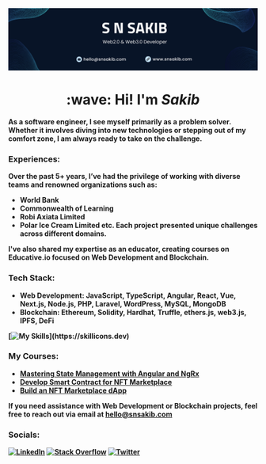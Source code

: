 <img src="./assets/img/banner.png">

<h1 align="center"> 
 :wave: Hi! I'm <b><i>Sakib</i><b>
</h1>
<!-- <h3 align="center">Full-Stack Web Developer @ <a href="https://kaz.com.bd/">Kaz Software Limited</a> </h3> -->

As a software engineer, I see myself primarily as a problem solver. Whether it involves diving into new technologies or stepping out of my comfort zone, I am always ready to take on the challenge.

### **Experiences:**
Over the past 5+ years, I’ve had the privilege of working with diverse teams and renowned organizations such as:
- World Bank
- Commonwealth of Learning
- Robi Axiata Limited
- Polar Ice Cream Limited etc.
Each project presented unique challenges across different domains.
 
I've also shared my expertise as an educator, creating courses on Educative.io focused on Web Development and Blockchain.
 
### **Tech Stack:**
- Web Development: JavaScript, TypeScript, Angular, React, Vue, Next.js, Node.js, PHP, Laravel, WordPress, MySQL, MongoDB
- Blockchain: Ethereum, Solidity, Hardhat, Truffle, ethers.js, web3.js, IPFS, DeFi

[![My Skills](https://skillicons.dev/icons?i=html,css,sass,tailwind,bootstrap,js,ts,angular,react,vue,nodejs,nextjs,php,laravel,wordpress,git,mongodb,mysql,solidity,py,r,,)](https://skillicons.dev)

### **My Courses:**
- [Mastering State Management with Angular and NgRx](https://www.educative.io/courses/mastering-state-management-with-angular-and-ngrx)
- [Develop Smart Contract for NFT Marketplace](https://educat.tv/3HcT7Gu)
- [Build an NFT Marketplace dApp](https://www.educative.io/projects/build-an-nft-marketplace-decentralized-application-dapp)

If you need assistance with **Web Development** or **Blockchain** projects, feel free to reach out via email at [hello@snsakib.com](mailto:hello@snsakib.com)

### **Socials:**
[![LinkedIn](https://img.shields.io/badge/LinkedIn-%230077B5.svg?logo=linkedin&logoColor=white)](https://linkedin.com/in/s-n-sakib) [![Stack Overflow](https://img.shields.io/badge/-Stackoverflow-FE7A16?logo=stack-overflow&logoColor=white)](https://stackoverflow.com/users/9611676) [![Twitter](https://img.shields.io/badge/Twitter-%231DA1F2.svg?logo=Twitter&logoColor=white)](https://twitter.com/syed_n_sakib)
 
<!-- ### **GitHub Stats:**
![](https://github-readme-stats.vercel.app/api?username=snsakib&theme=tokyonight&hide_border=true&include_all_commits=false&count_private=true)<br/>
![](https://github-readme-stats.vercel.app/api/top-langs/?username=snsakib&theme=tokyonight&hide_border=true&include_all_commits=false&count_private=true&layout=compact) -->


